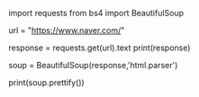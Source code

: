 import requests
from bs4 import BeautifulSoup


url = "https://www.naver.com/"

response = requests.get(url).text
print(response)

soup = BeautifulSoup(response,'html.parser')

print(soup.prettify())